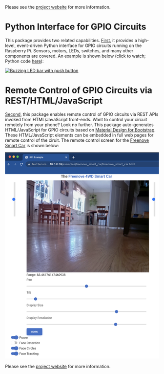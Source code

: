 Please see the [project website](https://matthewgerber.github.io/raspberry_py/) for more information.

# Python Interface for GPIO Circuits
This package provides two related capabilities. [First](https://matthewgerber.github.io/raspberry_py/raspberry_py/python-gpio.html), it 
provides a high-level, event-driven Python interface for GPIO circuits running on the Raspberry Pi. Sensors, motors, 
LEDs, switches, and many other components are covered. An example is shown below (click to watch; Python code 
[here](https://github.com/MatthewGerber/raspberry-py/blob/main/src/raspberry_py/gpio/examples/buzzing_led_bar_with_button.py)):

[![Buzzing LED bar with push button](https://img.youtube.com/vi/e6PrM2QVSA4/0.jpg)](https://www.youtube.com/watch?v=e6PrM2QVSA4)

# Remote Control of GPIO Circuits via REST/HTML/JavaScript
[Second](https://matthewgerber.github.io/raspberry_py/raspberry_py/remote-gpio.html), this package enables remote 
control of GPIO circuits via REST APIs invoked from HTML/JavaScript front-ends. Want to control your circuit remotely 
from your phone? Look no further. This package auto-generates HTML/JavaScript for GPIO circuits based on 
[Material Design for Bootstrap](https://mdbootstrap.com). These HTML/JavaScript elements can be embedded in full web 
pages for remote control of the ciruit. The remote control screen for the 
[Freenove Smart Car](https://matthewgerber.github.io/raspberry_py/raspberry_py/smart-car.html) is shown below:

![freenove-smart-car](docs/raspberry_py/smart-car.png)

Please see the [project website](https://matthewgerber.github.io/raspberry_py/) for more information.